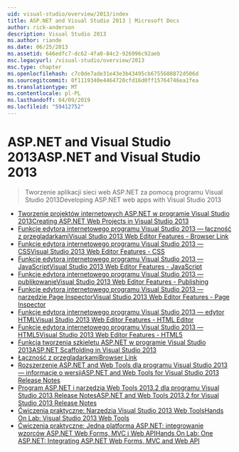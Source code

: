 ```yaml
---
uid: visual-studio/overview/2013/index
title: ASP.NET and Visual Studio 2013 | Microsoft Docs
author: rick-anderson
description: Visual Studio 2013
ms.author: riande
ms.date: 06/25/2013
ms.assetid: 646edfc7-dc62-4fa0-84c2-926996c92aeb
msc.legacyurl: /visual-studio/overview/2013
msc.type: chapter
ms.openlocfilehash: c7c0de7ade31e43e3b43495cb6755608872d506d
ms.sourcegitcommit: 0f1119340e4464720cfd16d0ff15764746ea1fea
ms.translationtype: MT
ms.contentlocale: pl-PL
ms.lasthandoff: 04/09/2019
ms.locfileid: "59412752"
---
```

# <a name="aspnet-and-visual-studio-2013"></a><span data-ttu-id="ebb42-103">ASP.NET and Visual Studio 2013</span><span class="sxs-lookup"><span data-stu-id="ebb42-103">ASP.NET and Visual Studio 2013</span></span>

> <span data-ttu-id="ebb42-104">Tworzenie aplikacji sieci web ASP.NET za pomocą programu Visual Studio 2013</span><span class="sxs-lookup"><span data-stu-id="ebb42-104">Developing ASP.NET web apps with Visual Studio 2013</span></span>


- [<span data-ttu-id="ebb42-105">Tworzenie projektów internetowych ASP.NET w programie Visual Studio 2013</span><span class="sxs-lookup"><span data-stu-id="ebb42-105">Creating ASP.NET Web Projects in Visual Studio 2013</span></span>](creating-web-projects-in-visual-studio.md)
- [<span data-ttu-id="ebb42-106">Funkcje edytora internetowego programu Visual Studio 2013 — łączność z przeglądarkami</span><span class="sxs-lookup"><span data-stu-id="ebb42-106">Visual Studio 2013 Web Editor Features - Browser Link</span></span>](visual-studio-2013-web-editor-features-browser-link.md)
- [<span data-ttu-id="ebb42-107">Funkcje edytora internetowego programu Visual Studio 2013 — CSS</span><span class="sxs-lookup"><span data-stu-id="ebb42-107">Visual Studio 2013 Web Editor Features - CSS</span></span>](visual-studio-2013-web-editor-features-css.md)
- [<span data-ttu-id="ebb42-108">Funkcje edytora internetowego programu Visual Studio 2013 — JavaScript</span><span class="sxs-lookup"><span data-stu-id="ebb42-108">Visual Studio 2013 Web Editor Features - JavaScript</span></span>](visual-studio-2013-web-editor-features-javascript.md)
- [<span data-ttu-id="ebb42-109">Funkcje edytora internetowego programu Visual Studio 2013 — publikowanie</span><span class="sxs-lookup"><span data-stu-id="ebb42-109">Visual Studio 2013 Web Editor Features - Publishing</span></span>](visual-studio-2013-web-editor-features-publishing.md)
- [<span data-ttu-id="ebb42-110">Funkcje edytora internetowego programu Visual Studio 2013 — narzędzie Page Inspector</span><span class="sxs-lookup"><span data-stu-id="ebb42-110">Visual Studio 2013 Web Editor Features - Page Inspector</span></span>](visual-studio-2013-web-editor-features-page-inspector.md)
- [<span data-ttu-id="ebb42-111">Funkcje edytora internetowego programu Visual Studio 2013 — edytor HTML</span><span class="sxs-lookup"><span data-stu-id="ebb42-111">Visual Studio 2013 Web Editor Features - HTML Editor</span></span>](visual-studio-2013-web-editor-features-html-editor.md)
- [<span data-ttu-id="ebb42-112">Funkcje edytora internetowego programu Visual Studio 2013 — HTML5</span><span class="sxs-lookup"><span data-stu-id="ebb42-112">Visual Studio 2013 Web Editor Features - HTML5</span></span>](visual-studio-2013-web-editor-features-html5.md)
- [<span data-ttu-id="ebb42-113">Funkcja tworzenia szkieletu ASP.NET w programie Visual Studio 2013</span><span class="sxs-lookup"><span data-stu-id="ebb42-113">ASP.NET Scaffolding in Visual Studio 2013</span></span>](aspnet-scaffolding-overview.md)
- [<span data-ttu-id="ebb42-114">Łączność z przeglądarkami</span><span class="sxs-lookup"><span data-stu-id="ebb42-114">Browser Link</span></span>](using-browser-link.md)
- [<span data-ttu-id="ebb42-115">Rozszerzenie ASP.NET and Web Tools dla programu Visual Studio 2013 — informacje o wersji</span><span class="sxs-lookup"><span data-stu-id="ebb42-115">ASP.NET and Web Tools for Visual Studio 2013 Release Notes</span></span>](release-notes.md)
- [<span data-ttu-id="ebb42-116">Program ASP.NET i narzędzia Web Tools 2013.2 dla programu Visual Studio 2013 Release Notes</span><span class="sxs-lookup"><span data-stu-id="ebb42-116">ASP.NET and Web Tools 2013.2 for Visual Studio 2013 Release Notes</span></span>](aspnet-and-web-tools-20132-preview-for-visual-studio-2013-release-notes.md)
- [<span data-ttu-id="ebb42-117">Ćwiczenia praktyczne: Narzędzia Visual Studio 2013 Web Tools</span><span class="sxs-lookup"><span data-stu-id="ebb42-117">Hands On Lab: Visual Studio 2013 Web Tools</span></span>](visual-studio-2013-web-tools.md)
- [<span data-ttu-id="ebb42-118">Ćwiczenia praktyczne: Jedna platforma ASP.NET: integrowanie wzorców ASP.NET Web Forms, MVC i Web API</span><span class="sxs-lookup"><span data-stu-id="ebb42-118">Hands On Lab: One ASP.NET: Integrating ASP.NET Web Forms, MVC and Web API</span></span>](one-aspnet-integrating-aspnet-web-forms-mvc-and-web-api.md)
